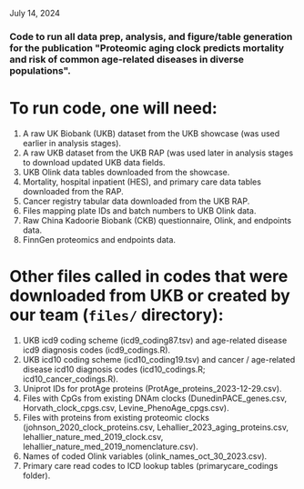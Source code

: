 
July 14, 2024


### Code to run all data prep, analysis, and figure/table generation for the publication "Proteomic aging clock predicts mortality and risk of common age-related diseases in diverse populations".


# To run code, one will need:

1. A raw UK Biobank (UKB) dataset from the UKB showcase (was used earlier in analysis stages).
2. A raw UKB dataset from the UKB RAP (was used later in analysis stages to download updated UKB data fields.
3. UKB Olink data tables downloaded from the showcase.
4. Mortality, hospital inpatient (HES), and primary care data tables downloaded from the RAP.
5. Cancer registry tabular data downloaded from the UKB RAP.
6. Files mapping plate IDs and batch numbers to UKB Olink data.
7. Raw China Kadoorie Biobank (CKB) questionnaire, Olink, and endpoints data.
8. FinnGen proteomics and endpoints data.

# Other files called in codes that were downloaded from UKB or created by our team (`files/` directory):

1. UKB icd9 coding scheme (icd9_coding87.tsv) and age-related disease icd9 diagnosis codes (icd9_codings.R).
2. UKB icd10 coding scheme (icd10_coding19.tsv) and cancer / age-related disease icd10 diagnosis codes (icd10_codings.R; icd10_cancer_codings.R).
3. Uniprot IDs for protAge proteins (ProtAge_proteins_2023-12-29.csv).
4. Files with CpGs from existing DNAm clocks (DunedinPACE_genes.csv, Horvath_clock_cpgs.csv, Levine_PhenoAge_cpgs.csv).
5. Files with proteins from existing proteomic clocks (johnson_2020_clock_proteins.csv, Lehallier_2023_aging_proteins.csv, lehallier_nature_med_2019_clock.csv, lehallier_nature_med_2019_nomenclature.csv).
6. Names of coded Olink variables (olink_names_oct_30_2023.csv).
7. Primary care read codes to ICD lookup tables (primarycare_codings folder).

